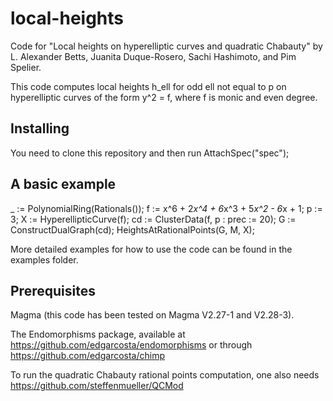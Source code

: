 # local-heights
Code for "Local heights on hyperelliptic curves and quadratic Chabauty" by L. Alexander Betts, Juanita Duque-Rosero, Sachi Hashimoto, and Pim Spelier.

This code computes local heights h_ell for odd ell not equal to p on hyperelliptic curves of the form y^2 = f, where f is monic and even degree.

Installing
--
You need to clone this repository and then run
AttachSpec("spec");

A basic example
--
_<x> := PolynomialRing(Rationals());
f := x^6 + 2*x^4 + 6*x^3 + 5*x^2 - 6*x + 1;
p := 3;
X := HyperellipticCurve(f);
cd := ClusterData(f, p : prec := 20);
G := ConstructDualGraph(cd);
HeightsAtRationalPoints(G, M, X);

More detailed examples for how to use the code can be found in the examples folder.


Prerequisites
--
Magma (this code has been tested on Magma V2.27-1 and V2.28-3).

The Endomorphisms package, available at https://github.com/edgarcosta/endomorphisms or through https://github.com/edgarcosta/chimp

To run the quadratic Chabauty rational points computation, one also needs https://github.com/steffenmueller/QCMod
